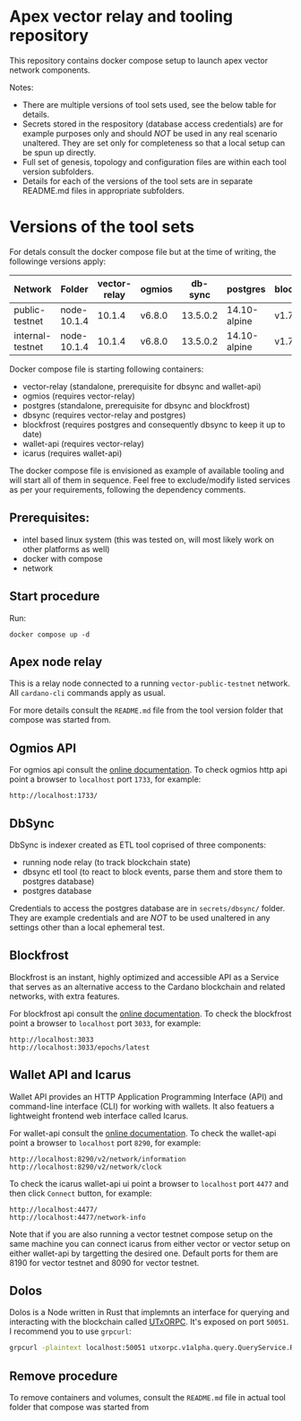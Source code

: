 # Apex vector relay and tooling repository

This repository contains docker compose setup to launch apex vector network components.

Notes:

* There are multiple versions of tool sets used, see the below table for details.
* Secrets stored in the respository (database access credentials) are for example purposes only and should
*NOT* be used in any real scenario unaltered. They are set only for completeness so that a local setup can
be spun up directly.
* Full set of genesis, topology and configuration files are within each tool version subfolders.
* Details for each of the versions of the tool sets are in separate README.md files in appropriate subfolders.


# Versions of the tool sets

For detals consult the docker compose file but at the time of writing, the followinge versions apply:

|      Network     |    Folder   |  vector-relay  | ogmios | db-sync  |   postgres   | blockfrost | wallet-api |   icarus    |
|------------------|-------------|----------------|--------|----------|--------------|------------|------------|-------------|
| public-testnet   | node-10.1.4 |     10.1.4     | v6.8.0 | 13.5.0.2 | 14.10-alpine |   v1.7.0   | 2023.12.18 | v2023-04-14 |
| internal-testnet | node-10.1.4 |     10.1.4     | v6.8.0 | 13.5.0.2 | 14.10-alpine |   v1.7.0   | 2023.12.18 | v2023-04-14 |

Docker compose file is starting following containers:

* vector-relay (standalone, prerequisite for dbsync and wallet-api)
* ogmios (requires vector-relay)
* postgres (standalone, prerequisite for dbsync and blockfrost)
* dbsync (requires vector-relay and postgres)
* blockfrost (requires postgres and consequently dbsync to keep it up to date)
* wallet-api (requires vector-relay)
* icarus (requires wallet-api)

The docker compose file is envisioned as example of available tooling and will start all of them in sequence.
Feel free to exclude/modify listed services as per your requirements, following the dependency comments.


## Prerequisites:

* intel based linux system (this was tested on, will most likely work on other platforms as well)
* docker with compose
* network


## Start procedure

Run:

```
docker compose up -d
```


## Apex node relay

This is a relay node connected to a running `vector-public-testnet` network. All `cardano-cli` commands apply as usual.

For more details consult the `README.md` file from the tool version folder that compose was started from.


## Ogmios API

For ogmios api consult the [online documentation](https://ogmios.dev/api/v5.6/).
To check ogmios http api point a browser to `localhost` port `1733`, for example:

```
http://localhost:1733/
```


## DbSync

DbSync is indexer created as ETL tool coprised of three components:

* running node relay (to track blockchain state)
* dbsync etl tool (to react to block events, parse them and store them to postgres database)
* postgres database

Credentials to access the postgres database are in `secrets/dbsync/` folder. They are example credentials
and are *NOT* to be used unaltered in any settings other than a local ephemeral test.


## Blockfrost

Blockfrost is an instant, highly optimized and accessible API as a Service that serves as an alternative access
to the Cardano blockchain and related networks, with extra features.

For blockfrost api consult the [online documentation](https://docs.blockfrost.io/).
To check the blockfrost point a browser to `localhost` port `3033`, for example:

```
http://localhost:3033
http://localhost:3033/epochs/latest
```

## Wallet API and Icarus

Wallet API provides an HTTP Application Programming Interface (API) and command-line interface (CLI) for
working with wallets. It also featuers a lightweight frontend web interface called Icarus.

For wallet-api consult the [online documentation](https://cardano-foundation.github.io/cardano-wallet/api/edge/).
To check the wallet-api point a browser to `localhost` port `8290`, for example:

```
http://localhost:8290/v2/network/information
http://localhost:8290/v2/network/clock
```

To check the icarus wallet-api ui point a browser to `localhost` port `4477` and then click `Connect` button, for example:

```
http://localhost:4477/
http://localhost:4477/network-info
```

Note that if you are also running a vector testnet compose setup on the same machine you can connect icarus 
from either vector or vector setup on either wallet-api by targetting the desired one. Default ports for them are
8190 for vector testnet and 8090 for vector testnet.

## Dolos

Dolos is a Node written in Rust that implemnts an interface for querying and interacting with the blockchain called
[UTxORPC](https://utxorpc.org/introduction). It's exposed on port `50051`. I recommend you to use `grpcurl`:

```sh
grpcurl -plaintext localhost:50051 utxorpc.v1alpha.query.QueryService.ReadParams | jq
```



## Remove procedure

To remove containers and volumes, consult the `README.md` file in actual tool folder that compose was started from
